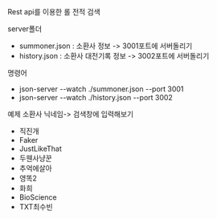 Rest api를 이용한 롤 전적 검색

server폴더
- summoner.json : 소환사 정보 -> 3001포트에 서버돌리기
- history.json : 소환사 대전기록 정보 -> 3002포트에 서버돌리기

명령어
- json-server --watch ./summoner.json --port 3001
- json-server --watch ./history.json --port 3002

예제 소환사 닉네임-> 검색창에 입력해보기
- 직진개
- Faker
- JustLikeThat
- 두웬사냥꾼
- 추억에살아
- 영똑2
- 화희
- BioScience
- TXT최수빈
